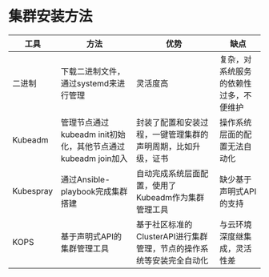 # 集群安装方法

| 工具      | 方法                                                         | 优势                                                                 | 缺点                                   |
| --------- | ------------------------------------------------------------ | -------------------------------------------------------------------- | -------------------------------------- |
| 二进制    | 下载二进制文件，通过systemd来进行管理                        | 灵活度高                                                             | 复杂，对系统服务的依赖性过多，不便维护 |
| Kubeadm   | 管理节点通过kubeadm init初始化，其他节点通过kubeadm join加入 | 封装了配置和安装过程，一键管理集群的声明周期，比如升级，证书         | 操作系统层面的配置无法自动化           |
| Kubespray | 通过Ansible-playbook完成集群搭建                             | 自动完成系统层面配置，使用了Kubeadm作为集群管理工具                  | 缺少基于声明式API的支持                |
| KOPS      | 基于声明式API的集群管理工具                                  | 基于社区标准的ClusterAPI进行集群管理，节点的操作系统等安装完全自动化 | 与云环境深度继集成，灵活性差           |